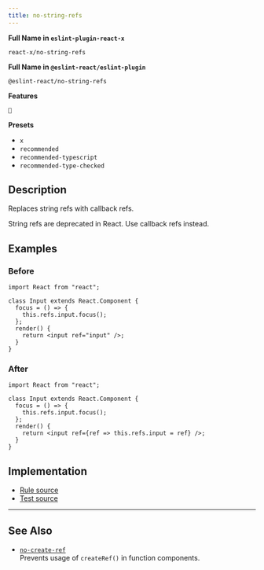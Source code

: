 ```yaml
---
title: no-string-refs
---
```


**Full Name in `eslint-plugin-react-x`**

```plain copy
react-x/no-string-refs
```

**Full Name in `@eslint-react/eslint-plugin`**

```plain copy
@eslint-react/no-string-refs
```

**Features**

`🔄`

**Presets**

- `x`
- `recommended`
- `recommended-typescript`
- `recommended-type-checked`

## Description

Replaces string refs with callback refs.

String refs are deprecated in React. Use callback refs instead.

## Examples

### Before

```tsx
import React from "react";

class Input extends React.Component {
  focus = () => {
    this.refs.input.focus();
  };
  render() {
    return <input ref="input" />;
  }
}
```

### After

```tsx
import React from "react";

class Input extends React.Component {
  focus = () => {
    this.refs.input.focus();
  };
  render() {
    return <input ref={ref => this.refs.input = ref} />;
  }
}
```

## Implementation

- [Rule source](https://github.com/Rel1cx/eslint-react/tree/main/packages/plugins/eslint-plugin-react-x/src/rules/no-string-refs.ts)
- [Test source](https://github.com/Rel1cx/eslint-react/tree/main/packages/plugins/eslint-plugin-react-x/src/rules/no-string-refs.spec.ts)

---

## See Also

- [`no-create-ref`](./no-create-ref)\
  Prevents usage of `createRef()` in function components.
